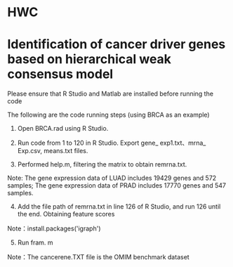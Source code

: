 # HWC

# **Identification of** **cancer** **driver genes based on hierarchical weak consensus model**

Please ensure that R Studio and Matlab are installed before running the code

The following are the code running steps (using BRCA as an example)

1. Open BRCA.rad using R Studio.

2. Run code from 1 to 120 in R Studio. Export gene_ exp1.txt、mrna_ Exp.csv, means.txt files.

3. Performed help.m, filtering the matrix to obtain remrna.txt.

Note: The gene expression data of LUAD includes 19429 genes and 572 samples; The gene expression data of PRAD includes 17770 genes and 547 samples.

4. Add the file path of remrna.txt in line 126 of R Studio, and run 126 until the end. Obtaining feature scores

Note：install.packages('igraph')

5. Run fram. m

Note：The cancerene.TXT file is the OMIM benchmark dataset
